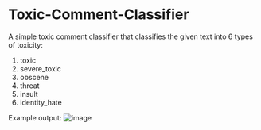 # Toxic-Comment-Classifier
A simple toxic comment classifier that classifies the given text into 6 types of toxicity:
1. toxic
2. severe_toxic
3. obscene
4. threat
5. insult
6. identity_hate

Example output:
![image](https://github.com/user-attachments/assets/8068ef2e-6520-46f9-91c9-77faa0b63282)
